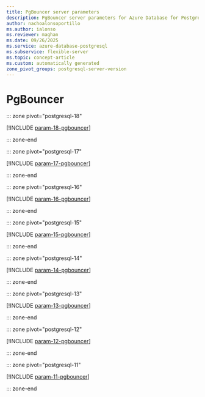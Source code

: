 ```yaml
---
title: PgBouncer server parameters
description: PgBouncer server parameters for Azure Database for PostgreSQL flexible server.
author: nachoalonsoportillo
ms.author: ialonso
ms.reviewer: maghan
ms.date: 09/26/2025
ms.service: azure-database-postgresql
ms.subservice: flexible-server
ms.topic: concept-article
ms.custom: automatically generated
zone_pivot_groups: postgresql-server-version
---
```

# PgBouncer


::: zone pivot="postgresql-18"

[!INCLUDE [param-18-pgbouncer](./includes/param-18-pgbouncer.md)]

::: zone-end


::: zone pivot="postgresql-17"

[!INCLUDE [param-17-pgbouncer](./includes/param-17-pgbouncer.md)]

::: zone-end


::: zone pivot="postgresql-16"

[!INCLUDE [param-16-pgbouncer](./includes/param-16-pgbouncer.md)]

::: zone-end


::: zone pivot="postgresql-15"

[!INCLUDE [param-15-pgbouncer](./includes/param-15-pgbouncer.md)]

::: zone-end


::: zone pivot="postgresql-14"

[!INCLUDE [param-14-pgbouncer](./includes/param-14-pgbouncer.md)]

::: zone-end


::: zone pivot="postgresql-13"

[!INCLUDE [param-13-pgbouncer](./includes/param-13-pgbouncer.md)]

::: zone-end


::: zone pivot="postgresql-12"

[!INCLUDE [param-12-pgbouncer](./includes/param-12-pgbouncer.md)]

::: zone-end


::: zone pivot="postgresql-11"

[!INCLUDE [param-11-pgbouncer](./includes/param-11-pgbouncer.md)]

::: zone-end


